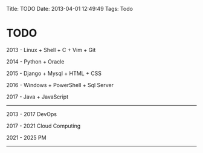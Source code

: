 Title: TODO
Date: 2013-04-01 12:49:49
Tags: Todo



# TODO

2013 - Linux + Shell + C + Vim + Git

2014 - Python + Oracle

2015 - Django + Mysql + HTML + CSS

2016 - Windows + PowerShell + Sql Server

2017 - Java + JavaScript

***

2013 - 2017 DevOps

2017 - 2021 Cloud Computing

2021 - 2025 PM

***
